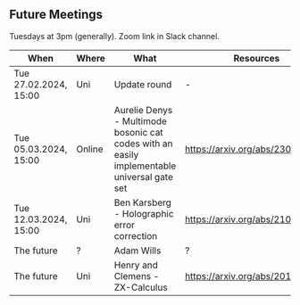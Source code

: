## Future Meetings

Tuesdays at 3pm (generally). Zoom link in Slack channel.

| When                      | Where  | What                                                                                        | Resources                        |
|---------------------------|--------|---------------------------------------------------------------------------------------------|----------------------------------|
| Tue 27.02.2024, 15:00     | Uni    | Update round                                                                                | -                                |
| Tue 05.03.2024, 15:00     | Online | Aurelie Denys - Multimode bosonic cat codes with an easily implementable universal gate set | https://arxiv.org/abs/2306.11621 |
| Tue 12.03.2024, 15:00     | Uni    | Ben Karsberg - Holographic error correction                                                 | https://arxiv.org/abs/2102.02619 |
| The future                | ?      | Adam Wills                                                                                  | ?                                |
| The future                | Uni    | Henry and Clemens - ZX-Calculus                                                             | https://arxiv.org/abs/2012.13966 |
